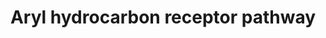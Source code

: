 ---
annotations:
- id: PW:0000004
  parent: regulatory pathway
  type: Pathway Ontology
  value: regulatory pathway
- id: PW:0000370
  parent: regulatory pathway
  type: Pathway Ontology
  value: aryl hydrocarbon receptor signaling pathway
authors:
- Riannefijten
- MaintBot
- Egonw
- Khanspers
- AlexanderPico
- MirellaKalafati
- DeSl
- Eweitz
citedin:
- link: PMC9440516
  title: Early transcriptional responses of bronchial epithelial cells to whole cigarette
    smoke mirror those of in-vivo exposed human bronchial mucosa (2022)
- link: PMC8364505
  title: Commensal Microbiota Regulates Skin Barrier Function And Repair Via Signaling
    Through The Aryl Hydrocarbon Receptor (2021)
- link: PMC7702209
  title: LMWF5A suppresses cytokine release by modulating select inflammatory transcription
    factor activity in stimulated PBMC (2020)
- link: PMC5037386
  title: Gene expression profiling reveals aryl hydrocarbon receptor as a possible
    target for photobiomodulation when using blue light (2016)
- link: PMC9751040
  title: SARS-CoV-2 induces “cytokine storm” hyperinflammatory responses in RA patients
    through pyroptosis (2022)
communities:
- ontox
description: The aryl hydrocarbon receptor (AhR) is a transcription factor (part of
  the group of nuclear receptors) that responds to the presence of aromatic hydrocarbons.
  It regulates genes involved xenobiotic metabolism, e.g. cytochrome P450 enzymes.  Proteins
  on this pathway have targeted assays available via the [https://assays.cancer.gov/available_assays?wp_id=WP2873
  CPTAC Assay Portal]
last-edited: 2021-12-22
ndex: 2383b091-8b66-11eb-9e72-0ac135e8bacf
organisms:
- Homo sapiens
redirect_from:
- /index.php/Pathway:WP2873
- /instance/WP2873
- /instance/WP2873_r123110
revision: r123110
schema-jsonld:
- '@context': https://schema.org/
  '@id': https://wikipathways.github.io/pathways/WP2873.html
  '@type': Dataset
  creator:
    '@type': Organization
    name: WikiPathways
  description: The aryl hydrocarbon receptor (AhR) is a transcription factor (part
    of the group of nuclear receptors) that responds to the presence of aromatic hydrocarbons.
    It regulates genes involved xenobiotic metabolism, e.g. cytochrome P450 enzymes.  Proteins
    on this pathway have targeted assays available via the [https://assays.cancer.gov/available_assays?wp_id=WP2873
    CPTAC Assay Portal]
  keywords:
  - AHR
  - AHRR
  - AIP
  - ALDH3A1
  - ARNT
  - BAX
  - CAP2
  - CDC37
  - CDKN1B
  - CES3
  - CYP1A1
  - CYP1A2
  - CYP1B1
  - EGFR
  - EP300
  - GSTA2
  - HES1
  - HSP90AA1
  - IFNG
  - IGFBP1
  - IL12A
  - IL12B
  - IL17B
  - IL1B
  - IL2
  - JUN
  - JUNB
  - JUND
  - Ligand
  - MGST1
  - MYOF
  - NCOA1
  - NFE2L2
  - NQO1
  - POLK
  - PTGES3
  - SERPINB2
  - SLC7A5
  - SRC
  - TGFB1
  - TNF
  - UGT1A1
  - UGT1A3
  - UGT1A4
  - UGT1A6
  - UGT1A7
  - UGT1A9
  license: CC0
  name: Aryl hydrocarbon receptor pathway
seo: CreativeWork
title: Aryl hydrocarbon receptor pathway
wpid: WP2873
---
